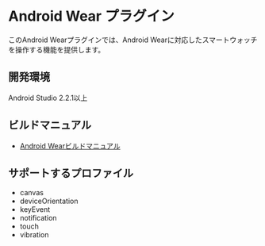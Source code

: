 # Android Wear プラグイン

このAndroid Wearプラグインでは、Android Wearに対応したスマートウォッチを操作する機能を提供します。

## 開発環境
Android Studio 2.2.1以上

## ビルドマニュアル
- [Android Wearビルドマニュアル](https://github.com/DeviceConnect/DeviceConnect-Android/wiki/AndroidWear-Build)

## サポートするプロファイル

* canvas
* deviceOrientation
* keyEvent
* notification
* touch
* vibration
